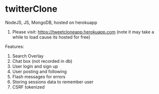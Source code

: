 # twitterClone 
NodeJS, JS, MongoDB, hosted on herokuapp

1. Please visit: https://tweetcloneapp.herokuapp.com (note it may take a while to load cause its hosted for free)

Features:

1. Search Overlay
2. Chat box (not recorded in db)
3. User login and sign up
4. User posting and following
5. Flash messages for errors
6. Storing sessions data to remember user
7. CSRF tokenized
